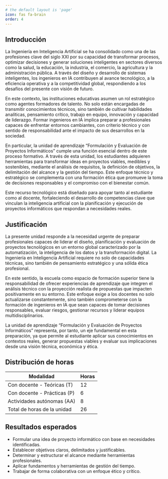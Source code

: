 ```yaml
---
# the default layout is 'page'
icon: fas fa-brain
order: 4
---
```


## Introducción
La Ingeniería en Inteligencia Artificial se ha consolidado como una de las profesiones clave del siglo XXI por su capacidad de transformar procesos, optimizar decisiones y generar soluciones inteligentes en sectores diversos como la salud, la educación, la industria, el comercio, la agricultura y la administración pública. A través del diseño y desarrollo de sistemas inteligentes, los ingenieros en IA contribuyen al avance tecnológico, a la eficiencia operativa y a la competitividad global, respondiendo a los desafíos del presente con visión de futuro.
 
En este contexto, las instituciones educativas asumen un rol estratégico como agentes formadores de talento. No solo están encargadas de transmitir conocimientos técnicos, sino también de cultivar habilidades analíticas, pensamiento crítico, trabajo en equipo, innovación y capacidad de liderazgo. Formar ingenieros en IA implica preparar a profesionales capaces de enfrentar entornos cambiantes, con criterio técnico y con sentido de responsabilidad ante el impacto de sus desarrollos en la sociedad.
 
En particular, la unidad de aprendizaje “Formulación y Evaluación de Proyectos Informáticos” cumple una función esencial dentro de este proceso formativo. A través de esta unidad, los estudiantes adquieren herramientas para transformar ideas en proyectos viables, medibles y sostenibles, mediante el análisis de requisitos, la definición de objetivos, la delimitación del alcance y la gestión del tiempo. Este enfoque técnico y estratégico se complementa con una formación ética que promueve la toma de decisiones responsables y el compromiso con el bienestar común.
 
Este recurso tecnológico está diseñado para apoyar tanto al estudiante como al docente, fortaleciendo el desarrollo de competencias clave que vinculan la inteligencia artificial con la planificación y ejecución de proyectos informáticos que respondan a necesidades reales.

## Justificación
La presente unidad responde a la necesidad urgente de preparar profesionales capaces de liderar el diseño, planificación y evaluación de proyectos tecnológicos en un entorno global caracterizado por la automatización, la inteligencia de los datos y la transformación digital. La Ingeniería en Inteligencia Artificial requiere no solo de capacidades técnicas, sino también de pensamiento estratégico y una sólida ética profesional.
 
En este sentido, la escuela como espacio de formación superior tiene la responsabilidad de ofrecer experiencias de aprendizaje que integren el análisis técnico con la proyección realista de propuestas que impacten positivamente en su entorno. Este enfoque exige a los docentes no solo actualizarse constantemente, sino también comprometerse con la formación de ingenieros en IA que sean capaces de tomar decisiones responsables, evaluar riesgos, gestionar recursos y liderar equipos multidisciplinarios.
 
La unidad de aprendizaje “Formulación y Evaluación de Proyectos Informáticos” representa, por tanto, un eje fundamental en esta preparación, ya que permite al estudiante aplicar sus conocimientos en contextos reales, generar propuestas viables y evaluar sus implicaciones desde una visión técnica, económica y ética.

## Distribución de horas

| Modalidad                   | Horas |
| --------------------------- | ----- |
| Con docente - Teóricas (T)  | 12    |
| Con docente - Prácticas (P) | 6     |
| Actividades autónomas (AA)  | 8     |
| Total de horas de la unidad | 26    |

## Resultados esperados
- Formular una idea de proyecto informático con base en necesidades identificadas.
 - Establecer objetivos claros, delimitados y justificables.
 - Determinar y estructurar el alcance mediante herramientas profesionales.
 - Aplicar fundamentos y herramientas de gestión del tiempo.
 - Trabajar de forma colaborativa con un enfoque ético y crítico.

